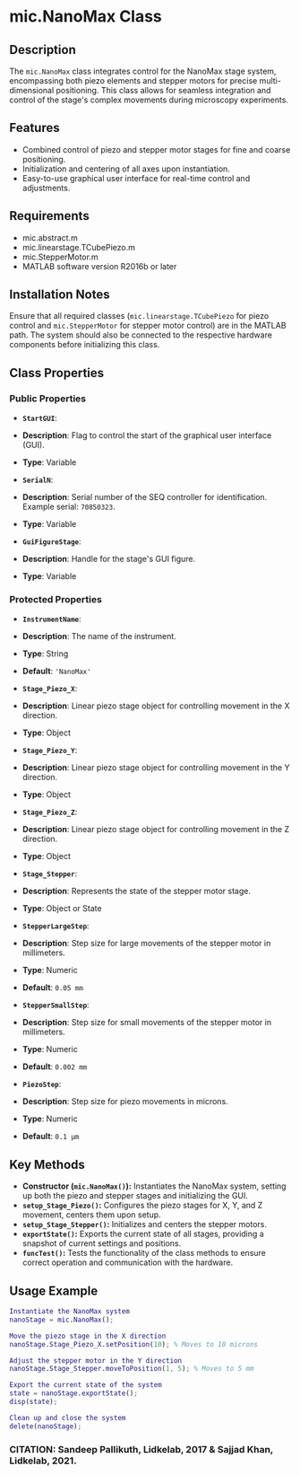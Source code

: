 # mic.NanoMax Class

## Description
The `mic.NanoMax` class integrates control for the NanoMax stage system, encompassing both piezo elements and stepper motors for precise multi-dimensional positioning. This class allows for seamless integration and control of the stage's complex movements during microscopy experiments.

## Features
- Combined control of piezo and stepper motor stages for fine and coarse positioning.
- Initialization and centering of all axes upon instantiation.
- Easy-to-use graphical user interface for real-time control and adjustments.

## Requirements
- mic.abstract.m
- mic.linearstage.TCubePiezo.m
- mic.StepperMotor.m
- MATLAB software version R2016b or later

## Installation Notes
Ensure that all required classes (`mic.linearstage.TCubePiezo` for piezo control and `mic.StepperMotor` for stepper motor control) are in the MATLAB path. The system should also be connected to the respective hardware components before initializing this class.

## Class Properties

### Public Properties
- **`StartGUI`**:
- **Description**: Flag to control the start of the graphical user interface (GUI).
- **Type**: Variable

- **`SerialN`**:
- **Description**: Serial number of the SEQ controller for identification. Example serial: `70850323`.
- **Type**: Variable

- **`GuiFigureStage`**:
- **Description**: Handle for the stage's GUI figure.
- **Type**: Variable

### Protected Properties
- **`InstrumentName`**:
- **Description**: The name of the instrument.
- **Type**: String
- **Default**: `'NanoMax'`

- **`Stage_Piezo_X`**:
- **Description**: Linear piezo stage object for controlling movement in the X direction.
- **Type**: Object

- **`Stage_Piezo_Y`**:
- **Description**: Linear piezo stage object for controlling movement in the Y direction.
- **Type**: Object

- **`Stage_Piezo_Z`**:
- **Description**: Linear piezo stage object for controlling movement in the Z direction.
- **Type**: Object

- **`Stage_Stepper`**:
- **Description**: Represents the state of the stepper motor stage.
- **Type**: Object or State

- **`StepperLargeStep`**:
- **Description**: Step size for large movements of the stepper motor in millimeters.
- **Type**: Numeric
- **Default**: `0.05 mm`

- **`StepperSmallStep`**:
- **Description**: Step size for small movements of the stepper motor in millimeters.
- **Type**: Numeric
- **Default**: `0.002 mm`

- **`PiezoStep`**:
- **Description**: Step size for piezo movements in microns.
- **Type**: Numeric
- **Default**: `0.1 µm`

## Key Methods
- **Constructor (`mic.NanoMax()`):** Instantiates the NanoMax system, setting up both the piezo and stepper stages and initializing the GUI.
- **`setup_Stage_Piezo()`:** Configures the piezo stages for X, Y, and Z movement, centers them upon setup.
- **`setup_Stage_Stepper()`:** Initializes and centers the stepper motors.
- **`exportState()`:** Exports the current state of all stages, providing a snapshot of current settings and positions.
- **`funcTest()`:** Tests the functionality of the class methods to ensure correct operation and communication with the hardware.

## Usage Example
```matlab
Instantiate the NanoMax system
nanoStage = mic.NanoMax();

Move the piezo stage in the X direction
nanoStage.Stage_Piezo_X.setPosition(10); % Moves to 10 microns

Adjust the stepper motor in the Y direction
nanoStage.Stage_Stepper.moveToPosition(1, 5); % Moves to 5 mm

Export the current state of the system
state = nanoStage.exportState();
disp(state);

Clean up and close the system
delete(nanoStage);
```
### CITATION: Sandeep Pallikuth, Lidkelab, 2017 & Sajjad Khan, Lidkelab, 2021.

